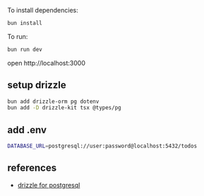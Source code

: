To install dependencies:
```sh
bun install
```

To run:
```sh
bun run dev
```

open http://localhost:3000

## setup drizzle
```sh
bun add drizzle-orm pg dotenv
bun add -D drizzle-kit tsx @types/pg
```

## add .env
```sh
DATABASE_URL=postgresql://user:password@localhost:5432/todos
```

## references
- [drizzle for postgresql](https://orm.drizzle.team/docs/get-started/postgresql-new)

